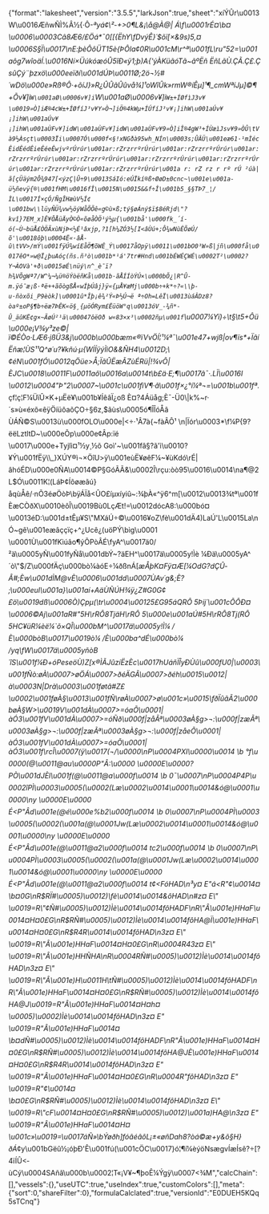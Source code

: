 {"format":"lakesheet","version":"3.5.5","larkJson":true,"sheet":"xíÝÛr\u0013W\u0016ÆñwÑÌ%Â½{·Ô-_ªyá¢\\²-+>0¶L&¡\\å@À@| Á\f\u0001rÉ¤\b¤\u0006\u0003Câ8Æ6/£Öá*¯0[[{ËhY\fDvý*Ê}´$õï[×&9s)5,¤\u0006S§Ï\u0017\nE:þèÔôÜT15è{ÞÔla¢0R\u001cM\r^ª\u001fL\r*u\"52=\u001aôg7wîoäÍ­.\u0016Ní×ÜúkóæóÛ5îÐ«ÿ1;þ)A{'ýÀKüãóTã~ãºËñ ËñLãÙ.ÇÃ.Ç£.ÇsûÇý¨þzxö\u000eeïðí\u001dÚÞ\u0011Ø;2ö¬½#´wDö\u000e»Rß®Ô·+õíJ}»R¿ÛÛãÛûvå¾]¹oWîÛk»rmW®íÊµ]¹¶_cmWªíJµ]©¶+Õv¥]i`W\u001aØ\u0006v¥]i`W\u001aØ\u0006v¥]i`W±+ÍØfìJ3v¥\u0019»Ò]iÆ®4cW±+ÍØfíJ³v¥Y»Ò¬]iÖ®4kWµ+ÍÚfíJ³v¥¡]ihW\u001aÚv¥¡]ihW\u001aÚv¥¡]ihW\u001aÙFv¥]idW\u001aÙFv¥]idW\u001aÙFv¥9»Ò]iÎ®4gW³+ÍÙæìJsv¥9»ÒÛ\tVà9½Àsçt\u0003Ïi\u0007Ó\u000f<§!xNGðà95wh_NÍn\u0003s;ÛÂÜ\u001eæ61·¹mÌécÊidÊédÊieÊéeÊwjvºrÚrúr\u001ar:rZrzrrºrÚrúr\u001ar:rZrzrrºrÚrúr\u001ar:rZrzrrºrÚrúr\u001ar:rZrzrrºrÚrúr\u001ar:rZrzrrºrÚrúr\u001ar:rZrzrrºrÚrúr\u001ar:rZrzrrºrÚrúr\u001ar:rZrzrrºrÚrúr\u001a r: rZ rz r rº rÚ ²úà|ã[çÜäým2Ô¾947[<ýzÇ|Û÷9\u0013SáIó:eÚÏkí®ß÷ØøD±0cnc~\u001e\u001a-ü½ñevÿ{®\u001fHM\u0016fÎ\u0015N\u0015&&f÷Î\u001b5_§§TÞ7_¦/ÌL\u0017Í×çÓ/ÑgÎHæùV½Í¢\u001bw\\lüyÑÜ¾vw½öýWåÕÕê«g©ù×ß;tý§øÁný$ï$8éRjd\"?kvî}7EM_x]Ê¥ÔÅüÄyÒ©Ò«õøåÒÖ¹ý½µ{\u001bå'\u000fk_´í-ó(~Ù~büÅ£ÒÖÃxùNjÞ<½É¹âxjp,?1[h¼ZÓ3­­½[I<âÙú+­;Ô¾wNùÊÕøÚ/õ'\u0018ôþ\u0004Ë«·âÅ-û\tVV>/mÝ\u001fÿÚ¾wíEåÖ¶õWÊ_Ý\u0017åOpÿ\u0011\u001bO0³W»ß|jñ\u000få\u0017êO*»w@Ï¿þuAóç(ñs.ñ³ò\u001b*¹á'7tr#Hnd\u001bÉWÉÇWÉ\u0002T²\u0002?Y¬ÀOVà'+ð\u0015øÉ\nüý\n^_è¯ï?h¾VÕgWª7/W^¼¬¼ü®öÝòëñKå\u001b·ãÅÍÍòÝÚ×\u000bÕ¿|R^Û-m.ÿó¯æ¡ß·ªë++ãõògßÅ«wÍþÚâj}ÿ«{µÅ¥æMj\u000b÷+k*÷?«\\þ­u·ñòxõi_P9èòk]\u0001û*Îþ¡ê¾²Ý«Þ½Ú¬ë ª÷Oh=LêÏ\u0013ùáÂDz8?òaº±oP§¶b÷ëæ7ÞÊK«ö§¸{µöÓRym£Ë­üöW°q\u0013óV_-¾ñ*­Û_äûKË¢g×~ÃøÚ²¹ä\u00047ôëOð w«83×x³\u0002ñµ\u001f`\u0007¼Yï)÷\t§\t5+Ôü\u000e¡V¾y³ze©|ï©ÉÒo·LÆ6·jßÜ3&j\u000b\u000bæm«®ïVvÖÍ¦¹¼ª¯\u001e47+wjß|ov¶ïs*+ÏâíËñæ¦ÙS¹¹Q^ø´u?¥kñú·µ{WÍÍÿýÌìO&&ÑH4\u0012D;\\¢éN\u001fÓ\u0012qÖüe>Å;ÏãÛËæÃZùÉRü|!¾vÕ|ÈJC\u0018\u0011F\u0011aô\u0016a\u0014t\b£ä·E;¶\u0017â¯·.LÏ\u0016I \u0012\u0004\"Þ\"2\u0007~\u001c\u001fìV¶·â\u001f×¿°í¼ª¬=\u001b\u001fª_.çf¦ç¦F¼ÜïÛ×K+µËë¥\u001b¥ÍêâÏ¿oß È¤?4Áüåg;È¯-Ü0\\|k%~r·´s»ù«éxõ«êÿÖíüôaõÇO÷§6­z,$ãùs\u0005ó¶ÎÎ­óÅâÙÁÑ©S\u0013ù\u000fOLO\u000e|<÷·¹Â7à{~fàÂÔ¹ \n|Ïór\u0003*\f¼P{9?ëëLztltD~\u000eÕp\u000e¢Âp:ïé \u0017\u000e+Tyjlì¤¹½y¸½õ Goì'~\u001fâ§?ã'ì\u0010?¥Ý\u001fËÿ\\_}XÚY®ì¬×ÖîU>­ÿ\u001eùË¥øêF¼~¥ùKdó\rÉ|âhóÉD\u000e0ÑA\u0014©P§GóÃÃ&\u0002Î\rçu:òò95\u0016\u0014\na¶@2L$Ó\u0011K¦(LáÞ¢Íõøæãú}åqùÅê/·nÕ3éøÖòÞ\bÿÁÏå<ÛO£íµxíyiû~:¾þÀ«^ÿ6^m[\u0012\u0013¾tª\u001fÈæCÒðX\u0010èôÎ\u0019Bù0LçÆt!=\u0012dócA8:\u000bó¤\u0013éD:\u001d±tÊµ¥S\"MXáÚ÷©\u0016¥oZ\fè\u001dÄ4)LaÚ'L\u0015La\nÓ~gê\u001eæâççïç+^¿Ucê¿(uöPÝ\bìg\u0001 \u0001Ù\u001fKìúâo¶ýÕPòÂÉ\fyA^\u0017ä0/²ä\u0005yÑ\u001fyÑå\u001dbÝ~?äEH^\u0017ä\u0005y!Ìè ¼Ðä\u0005yA^´ò\"$/Z\u000fÄç\u000bò¼àóE÷¼ðßnÁ[_æÅþK¤Fÿ¤Æ[¼OdG?dÇÛ­Â#;Èw\u001dÌM@vÈ\u0006\u001dd\u0007ÙAv´g&;È? ;\u000euI\u001a}\u001aí+AäÙÑÚH¾ÿ¿Z#G0G¢£ö\u0019dß\u0006Ò)Çpµ(\tr\u0004\u00125£G95áQRÔ 5Þij´­\u001cÕÔÐ¤\u0006©Aj\u001aR#\"5H\rRÔ8TjäH\rRÔ 5\u000e\u001aÚ#5H\rRÔ8Tj(RÔ 5HC¥üR¼èë¼`õ×QÎ\u000bM^\u0017ä\u0005y!Ì¼ /È\u000bòB\u0017\u0019ò¼ /È\u000ba^dÉ\u000bò¼ /yq\fW\u0017ä\u0005yñòB´îS\u001f¼Ð+óPeseöÙ)Z[x®ÌÃJûzíËzÈc\u0017hUáñÏÎyÐÙû\u000fU0|\u0003\u001fÑò:øÀ\u0007>øÖÁ\u0007>ðéÄGÃ\u0007>ðéh\u0015\u0012|à\u0003N|Drà\u0003\u001føtâ#Z£\u0002\u001føÀ§\u0013\u001fÑ\røÀ\u0007>ø\u001c»\u0015\fðÏûãÃ2\u000bøÀ§W>\u0019V\u001dÀ\u0007>=óaÕ\u0001|àÓ3\u001fV\u001dÀ\u0007>=óÑð\u000f|zåÃª\u0003øÀ§g>¬:\u000f|zæÃª\u0003øÀ§g>¬:\u000f|zæÃª\u0003øÀ§g>¬:\u000f|zåeÕ\u0001|àÓ3\u001fV\u001dÀ\u0007>=óaÕ\u0001|àÓ3\u001f\rcÎ\u0007(ÿ\u0017(¬/\u0000\nP\u0004PXI\u0000\u0014 \b °f\u0000(@\u0011@au\u0000P\"Â:\u0000 \u0000E\u0000?PÒ\u001dJÈl\u001f(@\u0011@a\u000f\u0014 \b 0¯\u0007\nP\u0004P4P\u0002îPÌ\u0003\u0005(\u0002(Læ\u0002\u0014\u0001\u0014&ó@\u0001\u0000\ny \u0000E\u0000É<P\"Âd\u001e(@é\u000e%b2\u000f\u0014 \b 0\u0007\nP\u0004PÌ\u0003\u0005(\u0002(\u001a(@\u0001Jw(Læ\u0002\u0014\u0001\u0014&ó@\u0001\u0000\ny \u0000E\u0000É<P\"Âd\u001e(@\u0011@a2\u000f\u0014 tc2\u000f\u0014 \b 0\u0007\nP\u0004PÌ\u0003\u0005(\u0002(\u001a(@\u0001Jw(Læ\u0002\u0014\u0001\u0014&ó@\u0001\u0000\ny \u0000E\u0000É<P\"Âd\u001e(@\u0011@a2\u000f\u0014 t¢<FóHAD\n³y¤ E\"á<R\"¢\u0014¤\b¤0G\nR$RÏ#\u0005)\u0012)\fè\u0014\u0014&ôHAD\n#z¤ E\"\u0019=R\"¢Ñ#\u0005)\u0012)Ìè\u0014\u0014fôHADF\nR\"Â\u001e)HHaF\u0014¤H¤0£G\nR$RÑ#\u0005)\u0012)Ìè\u0014\u0014fôHA@Ï\u001e)HHaF\u0014¤H¤0£G\nR$R4R\u0014\u0014fôHAD\n3z¤ E\"\u0019=R\"Â\u001e)HHaF\u0014¤H¤0£G\nR\u0004R43z¤ E\"\u0019=R\"Â\u001e)HHÑHA\nR\u0004RÑ#\u0005)\u0012)Ìè\u0014\u0014fôHAD\n3z¤ E\"\u0019=R\"Â\u001e)H\u0011H\tÑ#\u0005)\u0012)Ìè\u0014\u0014fôHADF\nR\"Â\u001e)HHaF\u0014¤H¤0£G\nR$RÑ#\u0005)\u0012)Ìè\u0014\u0014fôHA@J\u0019=R\"Â\u001e)HHaF\u0014¤H¤h¤ \u0005)\u0002)Ìè\u0014\u0014fôHAD\n3z¤ E\"\u0019=R\"Â\u001e)HHaF\u0014¤\b¤dÑ#\u0005)\u0012)Ìè\u0014\u0014fôHADF\nR\"Â\u001e)HHaF\u0014¤H¤0£G\nR$RÑ#\u0005)\u0012)Ìè\u0014\u0014fôHA@JÈ\u001e)HHaF\u0014¤H¤0£G\nR$R4R\u0014\u0014fôHAD\n3z¤ E\"\u0019=R\"Â\u001e)HHaF\u0014¤H¤0£G\nR\u0004R\"fôHAD\n3z¤ E\"\u0019=R\"¢\u0014¤\b¤0£G\nR$RÑ#\u0005)\u0012)Ìè\u0014\u0014fôHAD\n3z¤ E\"\u0019=R\"cF\u0014¤H¤0£G\nR$RÑ#\u0005)\u0012)\u001a)HA@\n3z¤ E\"\u0019=R\"Â\u001e)HHaF\u0014¤H¤\u001c»\u0019=\u0017áÑ»\bÝøðh]fóâéâôL¡±«øñDah8?òá©æ+y&õ§H}ðÁ_¢y­\u001bGëû½¡óþÐ'Ê\u001fú(\u001cÖC\u0017}ó¦¶í¼èýöNsægvÍæÍsê?÷[?4ïÍÛ<­ùCý\u0004SAñã\u000b\u0002¦T«¡V¥~¶þoÊ¼Ýgÿ\u0007<¾M","calcChain":[],"vessels":{},"useUTC":true,"useIndex":true,"customColors":[],"meta":{"sort":0,"shareFilter":0},"formulaCalclated":true,"versionId":"E0DUEH5KQq5sTCnq"}